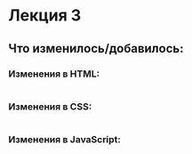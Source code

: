 # Лекция 3
## Что изменилось/добавилось:
### Изменения в HTML:

```html

```

### Изменения в CSS:


```css

``` 

### Изменения в JavaScript:

```javascript

```